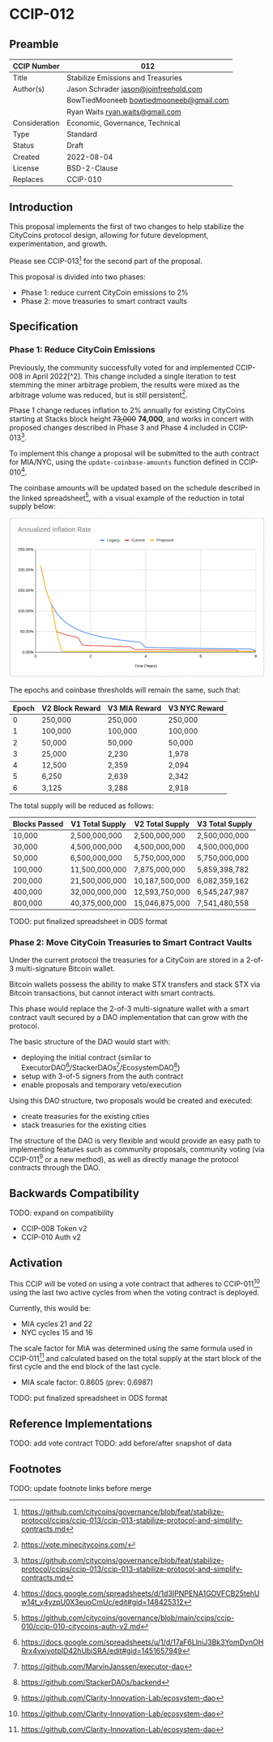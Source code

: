 # CCIP-012

## Preamble

| CCIP Number   | 012                                     |
| ------------- | --------------------------------------- |
| Title         | Stabilize Emissions and Treasuries      |
| Author(s)     | Jason Schrader jason@joinfreehold.com   |
|               | BowTiedMooneeb bowtiedmooneeb@gmail.com |
|               | Ryan Waits ryan.waits@gmail.com         |
| Consideration | Economic, Governance, Technical         |
| Type          | Standard                                |
| Status        | Draft                                   |
| Created       | 2022-08-04                              |
| License       | BSD-2-Clause                            |
| Replaces      | CCIP-010                                |

## Introduction

This proposal implements the first of two changes to help stabilize the CityCoins protocol design, allowing for future development, experimentation, and growth.

Please see CCIP-013[^1] for the second part of the proposal.

This proposal is divided into two phases:

- Phase 1: reduce current CityCoin emissions to 2%
- Phase 2: move treasuries to smart contract vaults

## Specification

### Phase 1: Reduce CityCoin Emissions

Previously, the community successfully voted for and implemented CCIP-008 in April 2022[^2]. This change included a single iteration to test stemming the miner arbitrage problem, the results were mixed as the arbitrage volume was reduced, but is still persistent[^3].

Phase 1 change reduces inflation to 2% annually for existing CityCoins starting at Stacks block height ~~73,000~~ **74,000**, and works in concert with proposed changes described in Phase 3 and Phase 4 included in CCIP-013[^1].

To implement this change a proposal will be submitted to the auth contract for MIA/NYC, using the `update-coinbase-amounts` function defined in CCIP-010[^4].

The coinbase amounts will be updated based on the schedule described in the linked spreadsheet[^5], with a visual example of the reduction in total supply below:

![Comparison of CityCoins Inflation Rates](citycoins-annualized-inflation-rate-comparison.png)

The epochs and coinbase thresholds will remain the same, such that:

| Epoch | V2 Block Reward | V3 MIA Reward | V3 NYC Reward |
| ----- | --------------- | ------------- | ------------- |
| 0     | 250,000         | 250,000       | 250,000       |
| 1     | 100,000         | 100,000       | 100,000       |
| 2     | 50,000          | 50,000        | 50,000        |
| 3     | 25,000          | 2,230         | 1,978         |
| 4     | 12,500          | 2,359         | 2,094         |
| 5     | 6,250           | 2,639         | 2,342         |
| 6     | 3,125           | 3,288         | 2,918         |

The total supply will be reduced as follows:

| Blocks Passed | V1 Total Supply | V2 Total Supply | V3 Total Supply |
| ------------- | --------------- | --------------- | --------------- |
| 10,000        | 2,500,000,000   | 2,500,000,000   | 2,500,000,000   |
| 30,000        | 4,500,000,000   | 4,500,000,000   | 4,500,000,000   |
| 50,000        | 6,500,000,000   | 5,750,000,000   | 5,750,000,000   |
| 100,000       | 11,500,000,000  | 7,875,000,000   | 5,859,398,782   |
| 200,000       | 21,500,000,000  | 10,187,500,000  | 6,082,359,162   |
| 400,000       | 32,000,000,000  | 12,593,750,000  | 6,545,247,987   |
| 800,000       | 40,375,000,000  | 15,046,875,000  | 7,541,480,558   |

TODO: put finalized spreadsheet in ODS format

### Phase 2: Move CityCoin Treasuries to Smart Contract Vaults

Under the current protocol the treasuries for a CityCoin are stored in a 2-of-3 multi-signature Bitcoin wallet.

Bitcoin wallets possess the ability to make STX transfers and stack STX via Bitcoin transactions, but cannot interact with smart contracts.

This phase would replace the 2-of-3 multi-signature wallet with a smart contract vault secured by a DAO implementation that can grow with the protocol.

The basic structure of the DAO would start with:

- deploying the initial contract (similar to ExecutorDAO[^6]/StackerDAOs[^7]/EcosystemDAO[^8])
- setup with 3-of-5 signers from the auth contract
- enable proposals and temporary veto/execution

Using this DAO structure, two proposals would be created and executed:

- create treasuries for the existing cities
- stack treasuries for the existing cities

The structure of the DAO is very flexible and would provide an easy path to implementing features such as community proposals, community voting (via CCIP-011[^9] or a new method), as well as directly manage the protocol contracts through the DAO.

## Backwards Compatibility

TODO: expand on compatibility

- CCIP-008 Token v2
- CCIP-010 Auth v2

## Activation

This CCIP will be voted on using a vote contract that adheres to CCIP-011[^9] using the last two active cycles from when the voting contract is deployed.

Currently, this would be:

- MIA cycles 21 and 22
- NYC cycles 15 and 16

The scale factor for MIA was determined using the same formula used in CCIP-011[^9] and calculated based on the total supply at the start block of the first cycle and the end block of the last cycle.

- MIA scale factor: 0.8605 (prev: 0.6987)

TODO: put finalized spreadsheet in ODS format

## Reference Implementations

TODO: add vote contract
TODO: add before/after snapshot of data

## Footnotes

TODO: update footnote links before merge

[^1]: https://github.com/citycoins/governance/blob/feat/stabilize-protocol/ccips/ccip-013/ccip-013-stabilize-protocol-and-simplify-contracts.md
[^3]: https://vote.minecitycoins.com/
[^4]: https://docs.google.com/spreadsheets/d/1d3IPNPENA1GOVFCB25tehUw14t_y4yzpU0X3euoCmUc/edit#gid=148425312
[^5]: https://github.com/citycoins/governance/blob/main/ccips/ccip-010/ccip-010-citycoins-auth-v2.md
[^6]: https://docs.google.com/spreadsheets/u/1/d/17aF6LlniJ3Bk3YomDynOHRrx4vxiyotplD42hUbiSRA/edit#gid=1451657949
[^7]: https://github.com/MarvinJanssen/executor-dao
[^8]: https://github.com/StackerDAOs/backend
[^9]: https://github.com/Clarity-Innovation-Lab/ecosystem-dao
[^9]: https://github.com/citycoins/governance/blob/main/ccips/ccip-011/ccip-011-citycoins-stacked-tokens-voting.md
